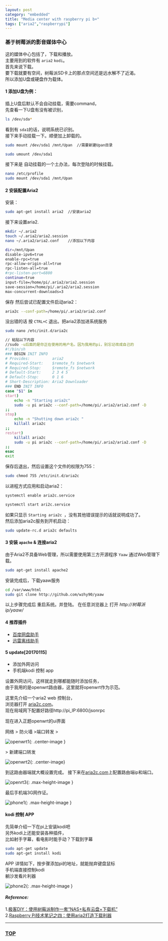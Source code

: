 ```yaml
---
layout: post
category: "embedded"
title: "Media center with raspberry pi b+"
tags: ["aria2","raspberrypi"]
---
```



### 基于树莓派的影音媒体中心  

<a name="top"></a>

这的媒体中心包括了，下载和播放。  
主要用到的软件有 `aria2` `kodi`。  
首先来说下载。  
要下载就要有空间，树莓派SD卡上的那点空间还是远水解不了近渴。  
所以添加U盘或硬盘作为载体。  

#### 1 添加U盘为例：  
插上U盘后默认不会自动挂载，需要command，  
先查看一下U盘有没有被识别，  

```bash
ls /dev/sda*
```

看到有 `sda1`的话，说明系统已识别。  
接下来手动挂载一下。顺便加上卸载的。  

```bash
sudo mount /dev/sda1 /mnt/Upan  //需要新建Upan目录

sudo umount /dev/sda1
```

接下来是 自动挂载的一个土办法，每次登陆的时候挂载。  

```bash
nano /etc/profile
sudo mount /dev/sda1 /mnt/Upan
```

#### 2 安装配置Aria2

安装：  

```bash
sudo apt-get install aria2  //安装aria2
```

接下来设置aria2.  

```bash
mkdir ~/.aria2
touch ~/.aria2/aria2.session
nano ~/.aria2/aria2.conf    //添加以下内容

dir=/mnt/Upan
disable-ipv6=true
enable-rpc=true
rpc-allow-origin-all=true
rpc-listen-all=true
#rpc-listen-port=6800
continue=true
input-file=/home/pi/.aria2/aria2.session 
save-session=/home/pi/.aria2/aria2.session 
max-concurrent-downloads=3

```

保存 然后尝试已配置文件启动aria2：  

```bash
aria2c --conf-path=/home/pi/.aria2/aria2.conf
```

没出错的话 按 `CTRL+C` 退出。把aria2添加进系统服务  

```bash
sudo nano /etc/init.d/aria2c

// 粘贴以下内容
//sudo -u后面的是你正在使用的用户名，因为我用的pi，别忘记改成自己的
#!/bin/sh
### BEGIN INIT INFO
# Provides:          aria2
# Required-Start:    $remote_fs $network
# Required-Stop:     $remote_fs $network
# Default-Start:     2 3 4 5
# Default-Stop:      0 1 6
# Short-Description: Aria2 Downloader
### END INIT INFO
case "$1" in
start)
    echo -n "Starting aria2c"
    sudo -u pi aria2c --conf-path=/home/pi/.aria2/aria2.conf -D 
;;
stop)
    echo -n "Shutting down aria2c "
    killall aria2c
;;
restart)
    killall aria2c
    sudo -u pi aria2c --conf-path=/home/pi/.aria2/aria2.conf -D
;;
esac
exit
```

保存后退出，然后设置这个文件的权限为755：  

```bash
sudo chmod 755 /etc/init.d/aria2c
```

以进程方式应用和启动aria2：  

```bash
systemctl enable aria2c.service 

systemctl start ari2c.service
```

如果只显示 `Starting aria2c `，没有其他错误提示的话就说明成功了。  
然后添加aria2c服务到开机启动：  

```bash
sudo update-rc.d aria2c defaults
```

#### 3 安装 `apache` & 连接aria2

由于Aria2不具备Web管理，所以需要使用第三方开源程序 `Yaaw` 通过Web管理下载。  

```bash
sudo apt-get install apache2
```

安装完成后，下载yaaw服务

```bash
cd /var/www/html
sudo git clone http://github.com/wzhy90/yaaw
```

以上步骤完成后 重启系统。并登陆。
在任意浏览器上 打开 *http://树莓派ip/yaaw/*

#### 4 推荐插件

* [百度网盘助手](https://chrome.google.com/webstore/detail/baiduexporter/mjaenbjdjmgolhoafkohbhhbaiedbkno)
* [迅雷离线助手](https://chrome.google.com/webstore/detail/thunderlixianassistant/eehlmkfpnagoieibahhcghphdbjcdmen)

#### 5 update[20170115]

* 添加外网访问  
* 手机端kodi 控制 app  

设置外网访问，这样就走到哪都能随时添加任务，  
由于我用的是openwrt路由器，这里就将openwrt作为示范。  

这里先介绍一个aria2 web 控制台，  
浏览器打开 [aria2c.com](http://aria2c.com/)。  
现在局域网下配置好路径http://pi_IP:6800/jsonrpc  

现在进入正题openwrt的ui界面  

网络 > 防火墙 >端口转发 >

![openwrt1](https://bloggggh-1258159712.cos.ap-hongkong.myqcloud.com/aria2_add_openwrt1.png){: .center-image }

\> 新建端口转发 

![openwrt2](https://bloggggh-1258159712.cos.ap-hongkong.myqcloud.com/aria2_add_openwrt2.png){: .center-image}

到这路由器端就大概设置完成。
接下来在[aria2c.com](http://aria2c.com/)上配置路由端ip和端口。

![openrt3](https://bloggggh-1258159712.cos.ap-hongkong.myqcloud.com/aria2_add_openwrt3.png){: .max-height-image }

最后手机端3G网作证。  

![phone1](https://bloggggh-1258159712.cos.ap-hongkong.myqcloud.com/aria2_add_phone1.png){: .max-height-image }

#### kodi 控制 APP

先简单介绍一下在pi上安装kodi吧  
另外kodi上还能安装各种插件，  
比如射手字幕，看电影时能手动？下载到字幕  

~~~ bash
sudo apt-get update
sudo apt-get install kodi
~~~

APP 详情如下，按步骤添加pi的地址，就能抛弃键盘鼠标  
手机端直接控制kodi  
躺沙发看片利器  


![phone2](https://bloggggh-1258159712.cos.ap-hongkong.myqcloud.com/aria2_add_phone2.png){: .max-height-image }

#### *Reference:*  

1.[极客DIY：使用树莓派制作一套“NAS+私有云盘+下载机”](http://www.tuicool.com/articles/BjUNFbq)  
2.[Raspberry Pi技术笔记之四：使用aria2打造下载利器](http://pagebrin.com/2014/04/raspberry-pi技术笔记之四：使用aria2打造下载利器/)  


- - - 

### [TOP](#top)

